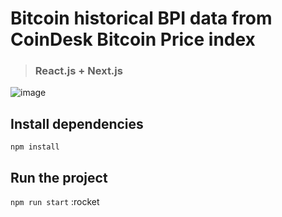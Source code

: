 # Bitcoin historical BPI data from CoinDesk Bitcoin Price index

> ### React.js + Next.js

![image](https://preview.ibb.co/b2NQ0L/Screen-Shot-2018-11-17-at-2-08-07-AM.png)


## Install dependencies
```npm install```

## Run the project
```npm run start``` :rocket
